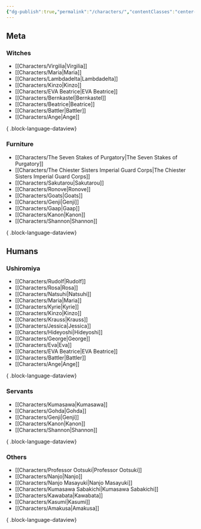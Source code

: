 ```yaml
---
{"dg-publish":true,"permalink":"/characters/","contentClasses":"center-headings red-truth red-links blue-truth"}
---
```


## Meta

### Witches
- [[Characters/Virgilia\|Virgilia]]
- [[Characters/Maria\|Maria]]
- [[Characters/Lambdadelta\|Lambdadelta]]
- [[Characters/Kinzo\|Kinzo]]
- [[Characters/EVA Beatrice\|EVA Beatrice]]
- [[Characters/Bernkastel\|Bernkastel]]
- [[Characters/Beatrice\|Beatrice]]
- [[Characters/Battler\|Battler]]
- [[Characters/Ange\|Ange]]

{ .block-language-dataview}

### Furniture
- [[Characters/The Seven Stakes of Purgatory\|The Seven Stakes of Purgatory]]
- [[Characters/The Chiester Sisters Imperial Guard Corps\|The Chiester Sisters Imperial Guard Corps]]
- [[Characters/Sakutarou\|Sakutarou]]
- [[Characters/Ronove\|Ronove]]
- [[Characters/Goats\|Goats]]
- [[Characters/Genji\|Genji]]
- [[Characters/Gaap\|Gaap]]
- [[Characters/Kanon\|Kanon]]
- [[Characters/Shannon\|Shannon]]

{ .block-language-dataview}

## Humans
### Ushiromiya
- [[Characters/Rudolf\|Rudolf]]
- [[Characters/Rosa\|Rosa]]
- [[Characters/Natsuhi\|Natsuhi]]
- [[Characters/Maria\|Maria]]
- [[Characters/Kyrie\|Kyrie]]
- [[Characters/Kinzo\|Kinzo]]
- [[Characters/Krauss\|Krauss]]
- [[Characters/Jessica\|Jessica]]
- [[Characters/Hideyoshi\|Hideyoshi]]
- [[Characters/George\|George]]
- [[Characters/Eva\|Eva]]
- [[Characters/EVA Beatrice\|EVA Beatrice]]
- [[Characters/Battler\|Battler]]
- [[Characters/Ange\|Ange]]

{ .block-language-dataview}

### Servants

- [[Characters/Kumasawa\|Kumasawa]]
- [[Characters/Gohda\|Gohda]]
- [[Characters/Genji\|Genji]]
- [[Characters/Kanon\|Kanon]]
- [[Characters/Shannon\|Shannon]]

{ .block-language-dataview}

### Others
- [[Characters/Professor Ootsuki\|Professor Ootsuki]]
- [[Characters/Nanjo\|Nanjo]]
- [[Characters/Nanjo Masayuki\|Nanjo Masayuki]]
- [[Characters/Kumasawa Sabakichi\|Kumasawa Sabakichi]]
- [[Characters/Kawabata\|Kawabata]]
- [[Characters/Kasumi\|Kasumi]]
- [[Characters/Amakusa\|Amakusa]]

{ .block-language-dataview}